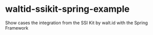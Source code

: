 # waltid-ssikit-spring-example
Show cases the integration from the SSI Kit by walt.id with the Spring Framework
